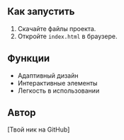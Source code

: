 
## Как запустить

1. Скачайте файлы проекта.
2. Откройте `index.html` в браузере.

## Функции

- Адаптивный дизайн
- Интерактивные элементы
- Легкость в использовании

## Автор

[Твой ник на GitHub]
